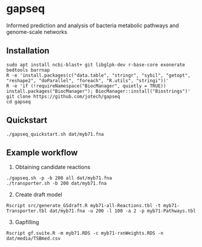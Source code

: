 # gapseq
Informed prediction and analysis of bacteria metabolic pathways and genome-scale networks

## Installation
```
sudo apt install ncbi-blast+ git libglpk-dev r-base-core exonerate bedtools barrnap
R -e 'install.packages(c("data.table", "stringr", "sybil", "getopt", "reshape2", "doParallel", "foreach", "R.utils", "stringi"))'
R -e 'if (!requireNamespace("BiocManager", quietly = TRUE)) install.packages("BiocManager"); BiocManager::install("Biostrings")'
git clone https://github.com/jotech/gapseq
cd gapseq
```

## Quickstart
```
./gapseq_quickstart.sh dat/myb71.fna
```

## Example workflow
1) Obtaining candidate reactions
```
./gapseq.sh -p -b 200 all dat/myb71.fna
./transporter.sh -b 200 dat/myb71.fna
```

2) Create draft model
```
Rscript src/generate_GSdraft.R myb71-all-Reactions.tbl -t myb71-Transporter.tbl dat/myb71.fna -u 200 -l 100 -a 2 -p myb71-Pathways.tbl
```

3) Gapfilling
```
Rscript gf.suite.R -m myb71.RDS -c myb71-rxnWeights.RDS -n dat/media/TSBmed.csv
```
